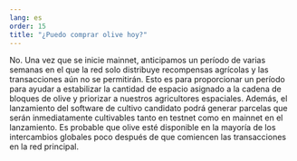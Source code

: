 ```yaml
---
lang: es
order: 15
title: "¿Puedo comprar olive hoy?"
---
```

No. Una vez que se inicie mainnet, anticipamos un período de varias semanas en el que la red solo distribuye recompensas agrícolas y las transacciones aún no se permitirán. Esto es para proporcionar un período para ayudar a estabilizar la cantidad de espacio asignado a la cadena de bloques de olive y priorizar a nuestros agricultores espaciales. Además, el lanzamiento del software de cultivo candidato podrá generar parcelas que serán inmediatamente cultivables tanto en testnet como en mainnet en el lanzamiento. Es probable que olive esté disponible en la mayoría de los intercambios globales poco después de que comiencen las transacciones en la red principal.
